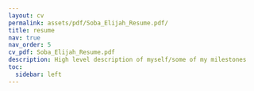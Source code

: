```yaml
---
layout: cv
permalink: assets/pdf/Soba_Elijah_Resume.pdf/
title: resume
nav: true
nav_order: 5
cv_pdf: Soba_Elijah_Resume.pdf
description: High level description of myself/some of my milestones
toc:
  sidebar: left
---
```

